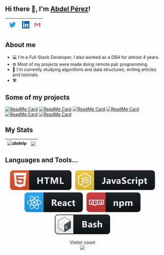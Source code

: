 ## Hi there 👋, I'm <a href="https://www.linkedin.com/in/abdel-perez/">Abdel Pérez</a>!

| [<img src="https://raw.githubusercontent.com/Delta456/Delta456/master/img/twitter.png" alt="twitter logo" width="34">](https://twitter.com/AbdelP) |  [<img src="https://github.com/Amchuz/Amchuz/blob/master/linkedin.jpeg" alt="linkedin logo" width="24">](https://www.linkedin.com/in/abdel-perez/) |  [<img src="https://github.com/Amchuz/Amchuz/blob/master/gmail.jpeg" alt="gmail logo" width="24">](juniorperezpy@gmail.com)
|---|---|---|

## About me

- 💻 I'm a Full-Stack Developer, I also worked as a DBA for almost 4 years. 
- ⚙️ Most of my projects were made doing remote pair programming.
- 🧠 I'm currently studying algorithms and data structures, writing articles and tutorials.
- 🛠 

## Some of my projects

[![ReadMe Card](https://github-readme-stats.vercel.app/api/pin/?username=abdelp&repo=ror-capstone)](https://github.com/abdelp/ror-capstone) [![ReadMe Card](https://github-readme-stats.vercel.app/api/pin/?username=abdelp&repo=todo-list-js)](https://github.com/abdelp/todo-list-js)
[![ReadMe Card](https://github-readme-stats.vercel.app/api/pin/?username=abdelp&repo=weather-app)](https://github.com/abdelp/weather-app) [![ReadMe Card](https://github-readme-stats.vercel.app/api/pin/?username=abdelp&repo=html-capstone)](https://github.com/abdelp/html-capstone)
[![ReadMe Card](https://github-readme-stats.vercel.app/api/pin/?username=abdelp&repo=Tic-Tac-Toe-JS)](https://github.com/abdelp/Tic-Tac-Toe-JS) [![ReadMe Card](https://github-readme-stats.vercel.app/api/pin/?username=abdelp&repo=private-events)](https://github.com/abdelp/private-events)


## My Stats

| <img src="https://github-readme-stats.vercel.app/api?username=abdelp&show_icons=true" alt="abdelp" /> | <img align="center" src="https://github-readme-stats.vercel.app/api/top-langs/?username=abdelp" />
|---|---|

## Languages and Tools...

<p align="center">
 <img src="https://raw.githubusercontent.com/8bithemant/8bithemant/master/svg/dev/languages/html.svg" alt="Twitter" style="vertical-align:top; margin:4px">
  <img src="https://raw.githubusercontent.com/8bithemant/8bithemant/master/svg/dev/languages/js.svg" alt="Twitter" style="vertical-align:top; margin:4px">
  <img src="https://raw.githubusercontent.com/8bithemant/8bithemant/master/svg/dev/frameworks/react.svg" alt="Twitter" style="vertical-align:top; margin:4px">
  <img src="https://raw.githubusercontent.com/8bithemant/8bithemant/master/svg/dev/services/npm.svg" alt="Twitter" style="vertical-align:top; margin:4px">
  <img src="https://raw.githubusercontent.com/8bithemant/8bithemant/master/svg/dev/tools/bash.svg" alt="Twitter" style="vertical-align:top; margin:4px">
</p>

<p align="center"> 
  Visitor count<br>
  <img src="https://profile-counter.glitch.me/abdelp/count.svg" />
</p>
